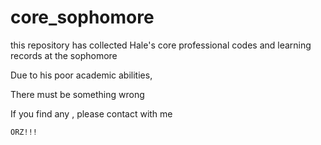 # core_sophomore

this repository has collected Hale's core professional codes and learning records at the sophomore

Due to his poor academic abilities,

There must be something wrong

If you find any , please contact with me

`ORZ!!!`